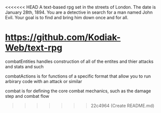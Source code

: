 <<<<<<< HEAD
A text-based rpg set in the streets of London. The date is January 28th, 1894. 
You are a detective in search for a man named John Evil. Your goal is to find and bring him down once and for all.

https://github.com/Kodiak-Web/text-rpg
=======
combatEntities handles construction of all of the entites and thier attacks and stats and such

combatActions is for functions of a specific format that allow you to run arbirary code with an attack or similar

combat is for defining the core combat mechanics, such as the damage step and combat flow
>>>>>>> 22c4964 (Create README.md)
